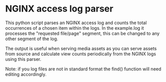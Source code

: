 NGINX access log parser
================================

This python script parses an NGINX access log and counts the total occurrences of a chosen item within the logs. In the example.log it processes the "requested file/page" segment, this can be changed to any other segment of the log.

The output is useful when serving media assets as you can serve assets from source and calculate view counts periodically from the NGINX logs using this parser.

Note: if you log files are not in standard format the find() function will need editing accordingly.